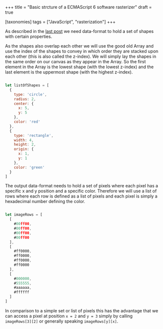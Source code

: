 +++
title = "Basic strcture of a ECMAScript 6 software rasterizer"
draft = true

[taxonomies]
tags = ["JavaScript", "rasterization"]
+++

As described in the [last post](/) we need data-format to hold a set of shapes
with certain properties.

As the shapes also overlap each other we will use the good old Array and
use the index of the shapes to convey in which order they are
stacked upon each other (this is also called the z-index).
We will simply lay the shapes in the same order on our canvas as they
appear in the Array. So the first element in the Array is the lowest shape
(with the lowest z-index) and the last element is the uppermost shape
(with the highest z-index).

```javascript

let listOfShapes = [
  {
    type: 'circle',
    radius: 2,
    center: {
      x: 5,
      y: 5
    },
    color: 'red'
  },
  {
    type: 'rectangle',
    width: 4,
    height: 2,
    origin: {
      x: 1,
      y: 1
    },
    color: 'green'
  }
]
```


The output data-format needs to hold a set of pixels where each pixel has a
specific x and y position and a specific color.
Therefore we will use a list of rows where each row is defined as a list of
pixels and each pixel is simply a hexadecimal number defining the color.

```javascript

let imageRows = [
  [
    #00ff00,
    #00ff00,
    #00ff00,
    #00ff00
  ],
  [
    #ff0000,
    #ff0000,
    #ff0000,
    #ff0000
  ],
  [
    #000000,
    #555555,
    #aaaaaa,
    #ffffff
  ]
]
```

In comparison to a simple set or list of pixels this has the advantage that we
can access a pixel at position `x = 2` and `y = 3` simply by calling
`imageRows[3][2]` or generally speaking `imageRows[y][x]`.
